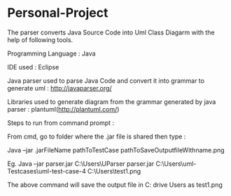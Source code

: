 # Personal-Project
The parser converts Java Source Code into Uml Class Diagarm with the help of following tools.

Programming Language : Java

IDE used : Eclipse

Java parser used to parse Java Code and convert it into grammar to generate uml : http://javaparser.org/

Libraries used to generate diagram from the grammar generated by java parser : plantuml(http://plantuml.com/)

Steps to run from command prompt :

From cmd, go to folder where the .jar file is shared then type :

Java –jar .jarFileName pathToTestCase pathToSaveOutputfileWithname.png

Eg. Java –jar parser.jar C:\Users\UParser parser.jar C:\Users\uml-Testcases\uml-test-case-4 C:\Users\test1.png

The above command will save the output file in C: drive Users as test1.png


